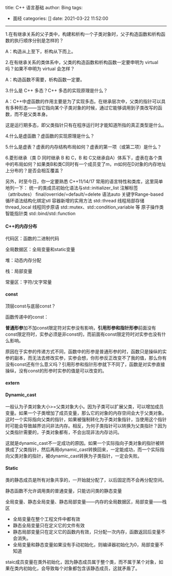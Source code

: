 title: C++ 语言基础
author: Bing
tags:

  - 面经
categories: []
date: 2021-03-22 11:52:00
---
1.在有继承关系的父子类中，构建和析构一个子类对象时，父子构造函数和析构函数的执行顺序分别是怎样的？

A：构造从上至下，析构从下而上。

2.在有继承关系的类体系中，父类的构造函数和析构函数一定要申明为 virtual 吗？如果不申明为 virtual 会怎样？

A：构造函数不需要，析构函数一定要。

3.什么是 C++ 多态？C++ 多态的实现原理是什么？

A：C++中虚函数的作用主要是为了实现多态。在继承层次中，父类的指针可以具有多种形态——当它指向某个子类对象的时候，通过它能够调用到子类改写的函数，而不是父类本身。

这是运行期多态，即父类指针只有在程序运行时才能知道所指的真正类型是什么。

4.什么是虚函数？虚函数的实现原理是什么？ 

5.什么是虚表？虚表的内存结构布局如何？虚表的第一项（或第二项）是什么？ 

6.菱形继承（类 D 同时继承 B 和 C，B 和 C又继承自A）体系下，虚表在各个类中的布局如何？如果类B和类C同时有一个成员变了m，m如何在D对象的内存地址上分布的？是否会相互覆盖？ 

另外，时至今日，你一定要熟悉 C++11/14/17 常用的语言特性和类库，这里简单地列一下： 
  统一的类成员初始化语法与std::initializer_list<T> 
  注解标签（attributes） 
  final/override/=default/=delete
  语法auto
  关键字Range-based 
  循环语法结构化绑定stl 
  容器新增的实用方法
  std::thread
  线程局部存储 thread_local
  线程同步原语 std::mutex、std::condition_variable 等
  原子操作类
  智能指针类
  std::bind/std::function

#### C++的内存分布

代码区：函数的二进制代码

全局数据区：全局变量和static变量

堆：动态内存分配

栈：局部变量

常量区：字符/文字常量

#### const

顶层const与底层const？

函数传递中的const：

**普通形参**加不加const限定符对实参没有影响，**引用形参和指针形参**前面没有const限定符时，实参必须是非const的，而前面有const限定符时对实参也没有什么影响。

原因在于实参的传递方式不同，函数中的形参是普通形参的时，函数只是操纵的实参的副本，而无法去修改实参，实参会想，你形参反正改变不了我的值，那么你有没有const还有什么意义吗？引用形参和指针形参就下不同了，函数是对实参直接操纵，没有const的形参时实参的值是可以改变的。



#### extern

#### Dynamic_cast

一般认为子类对象大小>=父类对象大小。因为子类可以扩展父类，可以增加成员变量。如果一个子类增加了成员变量，那么它的对象的内存空间会大于父类对象。这时一个实际指向父类的指针，如果被强制转化为子类对象指针，当使用这个指针时可能会导致越界访问非法内存。相反，为何子类指针可以转换为父类指针？因为父类指针需要的，子类对象都有，不会出现非法内存访问。

这就是dynamic_cast不一定成功的原因。如果一个实际指向子类对象的指针被转换成了父类指针，然后再用dynamic_cast转换回来，一定能成功，而一个实际指向父类对象的指针，被dynamic_cast转换为子类指针，一定会失败。

#### Static

类的静态成员是所有对象共享的，一开始就分配了，以后固定而不会再分配空间。

静态函数不允许调用类的普通变量，只能访问类的静态变量

全局变量、静态全局变量、静态局部变量——内存的全局数据区，局部变量——栈区

- 全局变量在整个工程文件中都有效
- 静态全局变量只在定义它的文件有效
- 静态局部变量只在定义它的函数内有效，只分配一次内存，函数返回后变量不会消失。
- 全局变量和静态变量如果没有手动初始化，则编译器初始化为0，局部变量不知道

staic成员变量在类外初始化，因为静态成员属于整个类，而不属于某个对象，如果在类内初始化，会导致每个对象都包含该静态成员，这就矛盾了。

